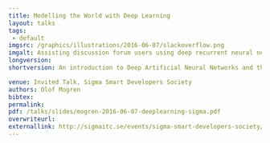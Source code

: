 ```yaml
---
title: Modelling the World with Deep Learning
layout: talks
tags:
 - default
imgsrc: /graphics/illustrations/2016-06-07/slackoverflow.png
imgalt: Assisting discussion forum users using deep recurrent neural networks. Hagstedt and Mogren, RANLP 2016. See my publications page.
longversion:
shortversion: An introduction to Deep Artificial Neural Networks and their applications within image recognition, natural language processing, and reinforcement learning.

venue: Invited Talk, Sigma Smart Developers Society
authors: Olof Mogren
bibtex: 
permalink:
pdf: /talks/slides/mogren-2016-06-07-deeplearning-sigma.pdf
overwriteurl: 
externallink: http://sigmaitc.se/events/sigma-smart-developers-society/
---
```


